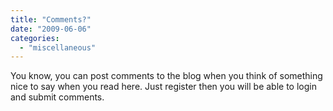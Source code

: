```yaml
---
title: "Comments?"
date: "2009-06-06"
categories: 
  - "miscellaneous"
---
```


You know, you can post comments to the blog when you think of something nice to say when you read here. Just register then you will be able to login and submit comments.

